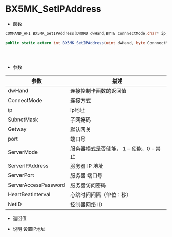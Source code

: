 # BX5MK_SetIPAddress

- 函数

```C++
COMMAND_API BX5MK_SetIPAddress(DWORD dwHand,BYTE ConnnectMode,char* ip,char* SubnetMask,char* Gateway,USHORT port,BYTE ServerMode,char* ServerIPAddress,USHORT ServerPort,char* ServerAccessPassword,USHORT HeartBeatInterval,char* NetID);
```

```C#
public static extern int BX5MK_SetIPAddress(uint dwHand, byte ConnnectMode, byte[] ip, byte[] SubnetMask, byte[] Gateway, ushort port,byte ServerMode, byte[] ServerIPAddress, ushort ServerPort, byte[] ServerAccessPassword, ushort HeartBeatInterval, byte[] NetID);
```

```Delphi

```

```vb
 
```

- 参数

| 参数                 | 描述                                     |
| -------------------- | ---------------------------------------- |
| dwHand               | 连接控制卡函数的返回值                   |
| ConnectMode          | 连接方式                                 |
| ip                   | ip地址                                   |
| SubnetMask           | 子网掩码                                 |
| Getway               | 默认网关                                 |
| port                 | 端口号                                   |
| ServerMode           | 服务器模式是否使能，  1 – 使能，0 – 禁止 |
| ServerIPAddress      | 服务器 IP 地址                           |
| ServerPort           | 服务器 端口号                            |
| ServerAccessPassword | 服务器访问密码                           |
| HeartBeatInterval    | 心跳时间间隔（单位：秒）                 |
| NetID                | 控制器网络 ID                            |

- 返回值


- 说明
  设置IP地址